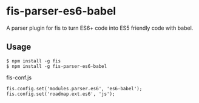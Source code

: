 # fis-parser-es6-babel

A parser plugin for fis to turn ES6+ code into ES5 friendly code with babel.

## Usage

```
$ npm install -g fis
$ npm install -g fis-parser-es6-babel
```

fis-conf.js

```
fis.config.set('modules.parser.es6', 'es6-babel');
fis.config.set('roadmap.ext.es6', 'js');
```
